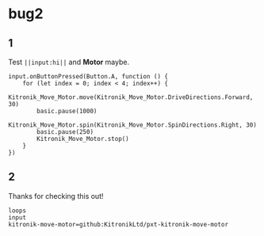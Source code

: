 # bug2

## 1
Test ``||input:hi||`` and **Motor** maybe.

```blocks
input.onButtonPressed(Button.A, function () {
    for (let index = 0; index < 4; index++) {
        Kitronik_Move_Motor.move(Kitronik_Move_Motor.DriveDirections.Forward, 30)
        basic.pause(1000)
        Kitronik_Move_Motor.spin(Kitronik_Move_Motor.SpinDirections.Right, 30)
        basic.pause(250)
        Kitronik_Move_Motor.stop()
    }
})
```

## 2
Thanks for checking this out!

```package
loops
input
kitronik-move-motor=github:KitronikLtd/pxt-kitronik-move-motor
```